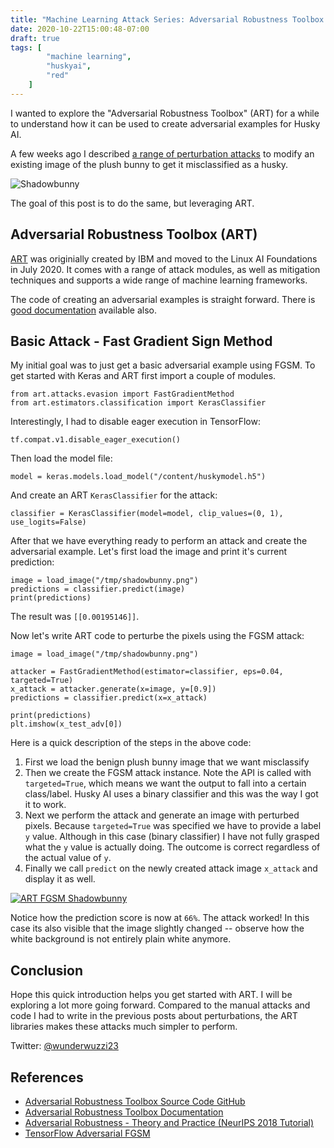 ```yaml
---
title: "Machine Learning Attack Series: Adversarial Robustness Toolbox Basics"
date: 2020-10-22T15:00:48-07:00
draft: true
tags: [
        "machine learning",
        "huskyai",
        "red"
    ]
---
```


I wanted to explore the "Adversarial Robustness Toolbox" (ART) for a while to understand how it can be used to create adversarial examples for Husky AI. 

A few weeks ago I described [a range of perturbation attacks](/blog/posts/2020/husky-ai-machine-learning-attack-perturbation-external/) to modify an existing image of the plush bunny to get it misclassified as a husky.

![Shadowbunny](/blog/images/2020/huskyai-shadowbunny.png)

The goal of this post is to do the same, but leveraging ART.

## Adversarial Robustness Toolbox (ART)

[ART](https://adversarial-robustness-toolbox.org/) was originially created by IBM and moved to the Linux AI Foundations in July 2020. It comes with a range of attack modules, as well as mitigation techniques and supports a wide range of machine learning frameworks.

The code of creating an adversarial examples is straight forward. There is [good documentation](https://adversarial-robustness-toolbox.readthedocs.io/en/latest/modules/attacks/evasion.html#) available also. 

## Basic Attack - Fast Gradient Sign Method

My initial goal was to just get a basic adversarial example using FGSM. To get started with Keras and ART first import a couple of modules.

```
from art.attacks.evasion import FastGradientMethod
from art.estimators.classification import KerasClassifier
```

Interestingly, I had to disable eager execution in TensorFlow:

```
tf.compat.v1.disable_eager_execution()
```

Then load the model file:

```
model = keras.models.load_model("/content/huskymodel.h5")
```

And create an ART `KerasClassifier` for the attack:

```
classifier = KerasClassifier(model=model, clip_values=(0, 1), use_logits=False)
```

After that we have everything ready to perform an attack and create the adversarial example. Let's first load the image and print it's current prediction:


```
image = load_image("/tmp/shadowbunny.png")
predictions = classifier.predict(image)
print(predictions)
```

The result was `[[0.00195146]]`. 

Now let's write ART code to perturbe the pixels using the FGSM attack:

```
image = load_image("/tmp/shadowbunny.png")

attacker = FastGradientMethod(estimator=classifier, eps=0.04, targeted=True)
x_attack = attacker.generate(x=image, y=[0.9])
predictions = classifier.predict(x=x_attack)

print(predictions)
plt.imshow(x_test_adv[0])
```

Here is a quick description of the steps in the above code:

1. First we load the benign plush bunny image that we want misclassify
2. Then we create the FGSM attack instance. Note the API is called with `targeted=True`, which means we want the output to fall into a certain class/label. Husky AI uses a binary classifier and this was the way I got it to work.
3. Next we perform the attack and generate an image with perturbed pixels. Because `targeted=True` was specified we have to provide a label `y` value. Although in this case (binary classifier) I have not fully grasped what the `y` value is actually doing. The outcome is correct regardless of the actual value of `y`.
4. Finally we call `predict` on the newly created attack image `x_attack` and display it as well.

[![ART FGSM Shadowbunny](/blog/images/2020/art.shadowbunny.png)](/blog/images/2020/art.shadowbunny.png)

Notice how the prediction score is now at `66%`. The attack worked!
In this case its also visible that the image slightly changed -- observe how the white background is not entirely plain white anymore.


## Conclusion

Hope this quick introduction helps you get started with ART. I will be exploring a lot more going forward. Compared to the manual attacks and code I had to write in the previous posts about perturbations, the ART libraries makes these attacks much simpler to perform. 

Twitter: [@wunderwuzzi23](https://twitter.com/wunderwuzzi23)




## References
* [Adversarial Robustness Toolbox Source Code GitHub](https://github.com/Trusted-AI/adversarial-robustness-toolbox)
* [Adversarial Robustness Toolbox Documentation](https://adversarial-robustness-toolbox.readthedocs.io)
* [Adversarial Robustness - Theory and Practice (NeurIPS 2018 Tutorial)](https://www.youtube.com/watch?v=TwP-gKBQyic) 
* [TensorFlow Adversarial FGSM](https://www.tensorflow.org/tutorials/generative/adversarial_fgsm)

